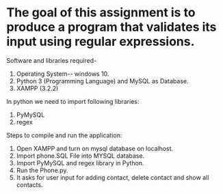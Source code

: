 # The goal of this assignment is to produce a program that validates its input using regular expressions.
Software and libraries required-
1. Operating System-- windows 10. 
2. Python 3 (Programming Language) and MySQL as Database.
3. XAMPP (3.2.2)

In python we need to import following libraries:
1. PyMySQL
2. regex


Steps to compile and run the application:
1.	Open XAMPP and turn on mysql database on localhost.
2.	Import phone.SQL File into MYSQL database.
3.	Import PyMySQL and regex library in Python.
4.	Run the Phone.py.
5.	It asks for user input for adding contact, delete contact and show all contacts.
